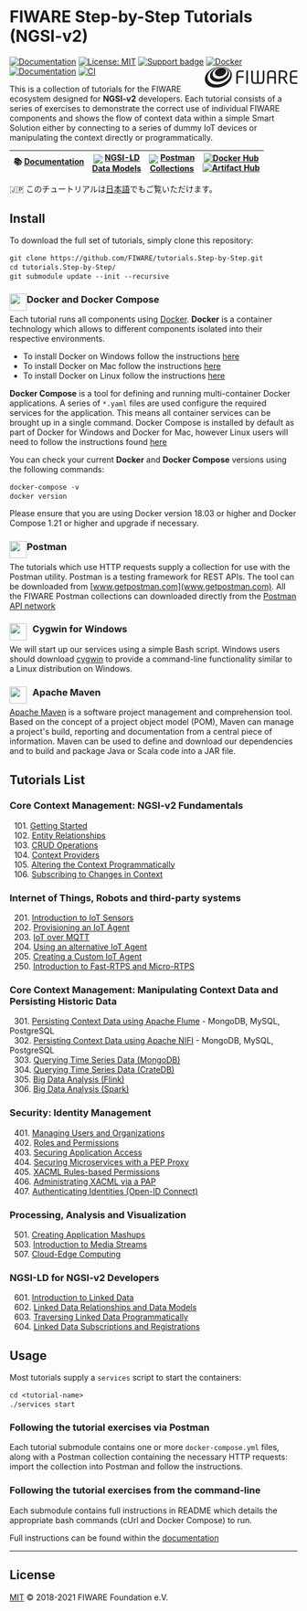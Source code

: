 # FIWARE Step-by-Step Tutorials (NGSI-v2)

[![Documentation](https://nexus.lab.fiware.org/repository/raw/public/badges/chapters/documentation.svg)](https://fiware-tutorials.rtfd.io)
[![License: MIT](https://img.shields.io/github/license/fiware/tutorials.Step-by-Step.svg)](https://opensource.org/licenses/MIT)
[![Support badge](https://img.shields.io/badge/tag-fiware-orange.svg?logo=stackoverflow)](https://stackoverflow.com/questions/tagged/fiware)
[![Docker](https://img.shields.io/docker/pulls/fiware/tutorials.context-provider.svg)](https://hub.docker.com/r/fiware/tutorials.context-provider/)
[<img src="docs/img/logo.png" align="right" width="162">](https://www.fiware.org/)<br/>
[![Documentation](https://img.shields.io/readthedocs/fiware-tutorials.svg)](https://fiware-tutorials.rtfd.io)
[![CI](https://github.com/FIWARE/tutorials.Step-by-Step/workflows/CI/badge.svg)](https://github.com/FIWARE/tutorials.Step-by-Step/actions?query=workflow%3ACI)

This is a collection of tutorials for the FIWARE ecosystem designed for **NGSI-v2** developers. Each tutorial consists
of a series of exercises to demonstrate the correct use of individual FIWARE components and shows the flow of context
data within a simple Smart Solution either by connecting to a series of dummy IoT devices or manipulating the context
directly or programmatically.

| :books: [Documentation](https://fiware-tutorials.rtfd.io) | <img src="https://json-ld.org/favicon.ico" align="center" height="25"> [NGSI-LD<br>Data Models](https://fiware.github.io/tutorials.Step-by-Step/schema/) | <img src="https://assets.getpostman.com/common-share/postman-logo-stacked.svg" align="center" height="25"> [Postman<br>Collections](https://explore.postman.com/team/3mM5EY6ChBYp9D) |  [![Docker Hub](https://nexus.lab.fiware.org/repository/raw/public/badges/docker/fiware.svg)](https://hub.docker.com/u/fiware) <br> [![Artifact Hub](https://img.shields.io/endpoint?url=https://artifacthub.io/badge/repository/fiware)](https://artifacthub.io/packages/search?repo=fiware) |
| --------------------------------------------------------- | --------------------------------------------------------------------------------- | ----------------------------------------------------------------------------------------------------------------------------------------------------- | --------------------------------------------------------------------------------------------------------------------------------------------------------------------------------- |


🇯🇵 このチュートリアルは[日本語](https://fiware-tutorials.letsfiware.jp/)でもご覧いただけます。<br/>

## Install

To download the full set of tutorials, simply clone this repository:

```console
git clone https://github.com/FIWARE/tutorials.Step-by-Step.git
cd tutorials.Step-by-Step/
git submodule update --init --recursive
```

### Docker and Docker Compose <img src="https://www.docker.com/favicon.ico" align="left"  height="30" width="30">

Each tutorial runs all components using [Docker](https://www.docker.com). **Docker** is a container technology which
allows to different components isolated into their respective environments.

-   To install Docker on Windows follow the instructions [here](https://docs.docker.com/docker-for-windows/)
-   To install Docker on Mac follow the instructions [here](https://docs.docker.com/docker-for-mac/)
-   To install Docker on Linux follow the instructions [here](https://docs.docker.com/install/)

**Docker Compose** is a tool for defining and running multi-container Docker applications. A series of `*.yaml` files
are used configure the required services for the application. This means all container services can be brought up in a
single command. Docker Compose is installed by default as part of Docker for Windows and Docker for Mac, however Linux
users will need to follow the instructions found [here](https://docs.docker.com/compose/install/)

You can check your current **Docker** and **Docker Compose** versions using the following commands:

```console
docker-compose -v
docker version
```

Please ensure that you are using Docker version 18.03 or higher and Docker Compose 1.21 or higher and upgrade if
necessary.

### Postman <img src="https://www.postman.com/favicon-32x32.png" align="left"  height="30" width="30">

The tutorials which use HTTP requests supply a collection for use with the Postman utility. Postman is a testing
framework for REST APIs. The tool can be downloaded from [www.getpostman.com](www.getpostman.com). All the FIWARE
Postman collections can downloaded directly from the
[Postman API network](https://explore.postman.com/team/3mM5EY6ChBYp9D)

### Cygwin for Windows <img src="https://www.cygwin.com/favicon.ico" align="left"  height="30" width="30" style="border-right-style:solid; border-right-width:10px; border-color:transparent; background: transparent">

We will start up our services using a simple Bash script. Windows users should download [cygwin](http://www.cygwin.com/)
to provide a command-line functionality similar to a Linux distribution on Windows.

### Apache Maven <img src="https://maven.apache.org/favicon.ico" align="left"  height="30" width="30" style="border-right-style:solid; border-right-width:10px; border-color:transparent; background: transparent">

[Apache Maven](https://maven.apache.org/download.cgi) is a software project management and comprehension tool. Based on
the concept of a project object model (POM), Maven can manage a project's build, reporting and documentation from a
central piece of information. Maven can be used to define and download our dependencies and to build and package Java or
Scala code into a JAR file.

## Tutorials List

### Core Context Management: NGSI-v2 Fundamentals

&nbsp; 101. [Getting Started](https://github.com/FIWARE/tutorials.Getting-Started/tree/NGSI-v2)<br/> &nbsp; 102.
[Entity Relationships](https://github.com/FIWARE/tutorials.Entity-Relationships/tree/NGSI-v2)<br/> &nbsp; 103.
[CRUD Operations](https://github.com/FIWARE/tutorials.CRUD-Operations/tree/NGSI-v2)<br/> &nbsp; 104.
[Context Providers](https://github.com/FIWARE/tutorials.Context-Providers/tree/NGSI-v2)<br/> &nbsp; 105.
[Altering the Context Programmatically](https://github.com/FIWARE/tutorials.Accessing-Context/tree/NGSI-v2)<br/>
&nbsp; 106. [Subscribing to Changes in Context](https://github.com/FIWARE/tutorials.Subscriptions/tree/NGSI-v2)

### Internet of Things, Robots and third-party systems

&nbsp; 201. [Introduction to IoT Sensors](https://github.com/FIWARE/tutorials.IoT-Sensors/tree/NGSI-v2)<br/> &nbsp; 202.
[Provisioning an IoT Agent](https://github.com/FIWARE/tutorials.IoT-Agent/tree/NGSI-v2)<br/> &nbsp; 203.
[IoT over MQTT](https://github.com/FIWARE/tutorials.IoT-over-MQTT/tree/NGSI-v2)<br/> &nbsp; 204.
[Using an alternative IoT Agent](https://github.com/FIWARE/tutorials.IoT-Agent-JSON/tree/NGSI-v2)<br/> &nbsp; 205.
[Creating a Custom IoT Agent](https://github.com/FIWARE/tutorials.Custom-IoT-Agent/tree/NGSI-v2)<br/> &nbsp; 250.
[Introduction to Fast-RTPS and Micro-RTPS](https://github.com/FIWARE/tutorials.Fast-RTPS-Micro-RTPS/tree/NGSI-v2)

### Core Context Management: Manipulating Context Data and Persisting Historic Data

&nbsp; 301. [Persisting Context Data using Apache Flume](https://github.com/FIWARE/tutorials.Historic-Context-Flume) -
MongoDB, MySQL, PostgreSQL<br/> &nbsp; 302.
[Persisting Context Data using Apache NIFI](https://github.com/FIWARE/tutorials.Historic-Context-NIFI) - MongoDB, MySQL,
PostgreSQL<br/> &nbsp; 303.
[Querying Time Series Data (MongoDB)](https://github.com/FIWARE/tutorials.Short-Term-History/tree/NGSI-v2)<br/>
&nbsp; 304.
[Querying Time Series Data (CrateDB)](https://github.com/FIWARE/tutorials.Time-Series-Data/tree/NGSI-v2)<br/>
&nbsp; 305. [Big Data Analysis (Flink)](https://github.com/FIWARE/tutorials.Big-Data-Flink/tree/NGSI-v2)<br/>
&nbsp; 306. [Big Data Analysis (Spark)](https://github.com/FIWARE/tutorials.Big-Data-Spark/tree/NGSI-v2)

### Security: Identity Management

&nbsp; 401.
[Managing Users and Organizations](https://github.com/FIWARE/tutorials.Identity-Management/tree/NGSI-v2)<br/>
&nbsp; 402. [Roles and Permissions](https://github.com/FIWARE/tutorials.Roles-Permissions/tree/NGSI-v2)<br/> &nbsp; 403.
[Securing Application Access](https://github.com/FIWARE/tutorials.Securing-Access/tree/NGSI-v2)<br/> &nbsp; 404.
[Securing Microservices with a PEP Proxy](https://github.com/FIWARE/tutorials.PEP-Proxy/tree/NGSI-v2)<br/> &nbsp; 405.
[XACML Rules-based Permissions](https://github.com/FIWARE/tutorials.XACML-Access-Rules/tree/NGSI-v2)<br/> &nbsp; 406.
[Administrating XACML via a PAP](https://github.com/FIWARE/tutorials.Administrating-XACML/tree/NGSI-v2)<br/> &nbsp; 407.
[Authenticating Identities (Open-ID Connect)](https://github.com/FIWARE/tutorials.Securing-Access-OpenID-Connect/tree/NGSI-v2)

### Processing, Analysis and Visualization

&nbsp; 501. [Creating Application Mashups](https://github.com/FIWARE/tutorials.Application-Mashup/tree/NGSI-v2)<br/>
&nbsp; 503. [Introduction to Media Streams](https://github.com/FIWARE/tutorials.Media-Streams/tree/NGSI-v2)<br/>
&nbsp; 507. [Cloud-Edge Computing](https://github.com/FIWARE/tutorials.Edge-Computing/tree/NGSI-v2)

### NGSI-LD for NGSI-v2 Developers

&nbsp; 601. [Introduction to Linked Data](https://github.com/FIWARE/tutorials.Linked-Data/tree/NGSI-v2)<br/> &nbsp; 602.
[Linked Data Relationships and Data Models](https://github.com/FIWARE/tutorials.Relationships-Linked-Data/tree/NGSI-v2)<br/>
&nbsp; 603.
[Traversing Linked Data Programmatically](https://github.com/FIWARE/tutorials.Accessing-Linked-Data/tree/NGSI-v2)<br/>
&nbsp; 604.
[Linked Data Subscriptions and Registrations](https://github.com/FIWARE/tutorials.LD-Subscriptions-Registrations/tree/NGSI-v2)<br/>

## Usage

Most tutorials supply a `services` script to start the containers:

```console
cd <tutorial-name>
./services start
```

### Following the tutorial exercises via Postman

Each tutorial submodule contains one or more `docker-compose.yml` files, along with a Postman collection containing the
necessary HTTP requests: import the collection into Postman and follow the instructions.

### Following the tutorial exercises from the command-line

Each submodule contains full instructions in README which details the appropriate bash commands (cUrl and Docker
Compose) to run.

Full instructions can be found within the [documentation](https://fiware-tutorials.rtfd.io)

---

## License

[MIT](LICENSE) © 2018-2021 FIWARE Foundation e.V.
